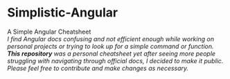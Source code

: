 # Simplistic-Angular
A Simple Angular Cheatsheet
<br>
*I find Angular docs confusing and not efficient enough while working on personal projects or trying to look up for a simple command or function. **This repository** was a personal cheatsheet yet after seeing more people struggling with navigating through official docs, I decided to make it public. Please feel free to contribute and make changes as necessary.*
<br><br>

